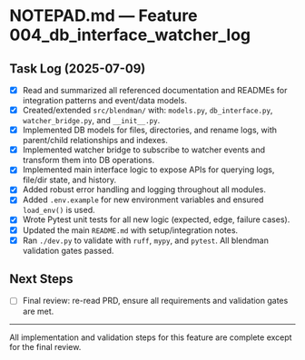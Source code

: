 # NOTEPAD.md — Feature 004_db_interface_watcher_log

## Task Log (2025-07-09)

- [x] Read and summarized all referenced documentation and READMEs for integration patterns and event/data models.
- [x] Created/extended `src/blendman/` with: `models.py`, `db_interface.py`, `watcher_bridge.py`, and `__init__.py`.
- [x] Implemented DB models for files, directories, and rename logs, with parent/child relationships and indexes.
- [x] Implemented watcher bridge to subscribe to watcher events and transform them into DB operations.
- [x] Implemented main interface logic to expose APIs for querying logs, file/dir state, and history.
- [x] Added robust error handling and logging throughout all modules.
- [x] Added `.env.example` for new environment variables and ensured `load_env()` is used.
- [x] Wrote Pytest unit tests for all new logic (expected, edge, failure cases).
- [x] Updated the main `README.md` with setup/integration notes.
- [x] Ran `./dev.py` to validate with `ruff`, `mypy`, and `pytest`. All blendman validation gates passed.

## Next Steps
- [ ] Final review: re-read PRD, ensure all requirements and validation gates are met.

---

All implementation and validation steps for this feature are complete except for the final review.
